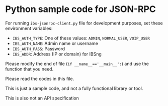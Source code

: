 # Python sample code for JSON-RPC

For running `ibs-jsonrpc-client.py` file for development purposes, set these environment variables:

- `IBS_AUTH_TYPE`: One of these values: `ADMIN`, `NORMAL_USER`, `VOIP_USER`
- `IBS_AUTH_NAME`: Admin name or username
- `IBS_AUTH_PASS`: Password
- `IBS_ADDR`: Address (IP or domain) for IBSng

Please modify the end of file (`if __name__=='__main__':`) and use the function that you need.

Please read the codes in this file.

This is just a sample code, and not a fully functional library or tool.

This is also not an API specification
